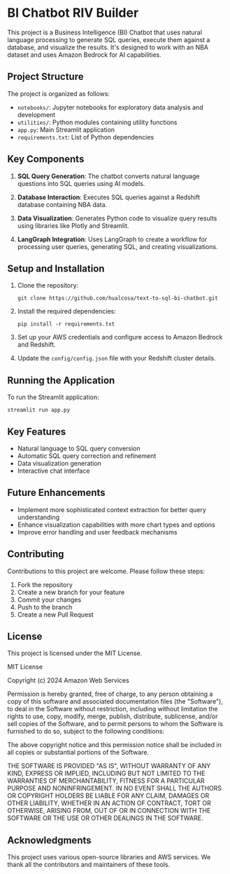 # BI Chatbot RIV Builder

This project is a Business Intelligence (BI) Chatbot that uses natural language processing to generate SQL queries, execute them against a database, and visualize the results. It's designed to work with an NBA dataset and uses Amazon Bedrock for AI capabilities.

## Project Structure

The project is organized as follows:

- `notebooks/`: Jupyter notebooks for exploratory data analysis and development
- `utilities/`: Python modules containing utility functions
- `app.py`: Main Streamlit application
- `requirements.txt`: List of Python dependencies

## Key Components

1. **SQL Query Generation**: The chatbot converts natural language questions into SQL queries using AI models.

2. **Database Interaction**: Executes SQL queries against a Redshift database containing NBA data.

3. **Data Visualization**: Generates Python code to visualize query results using libraries like Plotly and Streamlit.

4. **LangGraph Integration**: Uses LangGraph to create a workflow for processing user queries, generating SQL, and creating visualizations.

## Setup and Installation

1. Clone the repository:
   ```
   git clone https://github.com/hualcosa/text-to-sql-bi-chatbot.git
   ```

2. Install the required dependencies:
   ```
   pip install -r requirements.txt
   ```

3. Set up your AWS credentials and configure access to Amazon Bedrock and Redshift.

4. Update the `config/config.json` file with your Redshift cluster details.

## Running the Application

To run the Streamlit application:
```
streamlit run app.py
```

## Key Features

- Natural language to SQL query conversion
- Automatic SQL query correction and refinement
- Data visualization generation
- Interactive chat interface

## Future Enhancements

- Implement more sophisticated context extraction for better query understanding
- Enhance visualization capabilities with more chart types and options
- Improve error handling and user feedback mechanisms

## Contributing

Contributions to this project are welcome. Please follow these steps:

1. Fork the repository
2. Create a new branch for your feature
3. Commit your changes
4. Push to the branch
5. Create a new Pull Request


## License

This project is licensed under the MIT License.

MIT License

Copyright (c) 2024 Amazon Web Services

Permission is hereby granted, free of charge, to any person obtaining a copy
of this software and associated documentation files (the "Software"), to deal
in the Software without restriction, including without limitation the rights
to use, copy, modify, merge, publish, distribute, sublicense, and/or sell
copies of the Software, and to permit persons to whom the Software is
furnished to do so, subject to the following conditions:

The above copyright notice and this permission notice shall be included in all
copies or substantial portions of the Software.

THE SOFTWARE IS PROVIDED "AS IS", WITHOUT WARRANTY OF ANY KIND, EXPRESS OR
IMPLIED, INCLUDING BUT NOT LIMITED TO THE WARRANTIES OF MERCHANTABILITY,
FITNESS FOR A PARTICULAR PURPOSE AND NONINFRINGEMENT. IN NO EVENT SHALL THE
AUTHORS OR COPYRIGHT HOLDERS BE LIABLE FOR ANY CLAIM, DAMAGES OR OTHER
LIABILITY, WHETHER IN AN ACTION OF CONTRACT, TORT OR OTHERWISE, ARISING FROM,
OUT OF OR IN CONNECTION WITH THE SOFTWARE OR THE USE OR OTHER DEALINGS IN THE
SOFTWARE.

## Acknowledgments

This project uses various open-source libraries and AWS services. We thank all the contributors and maintainers of these tools.
